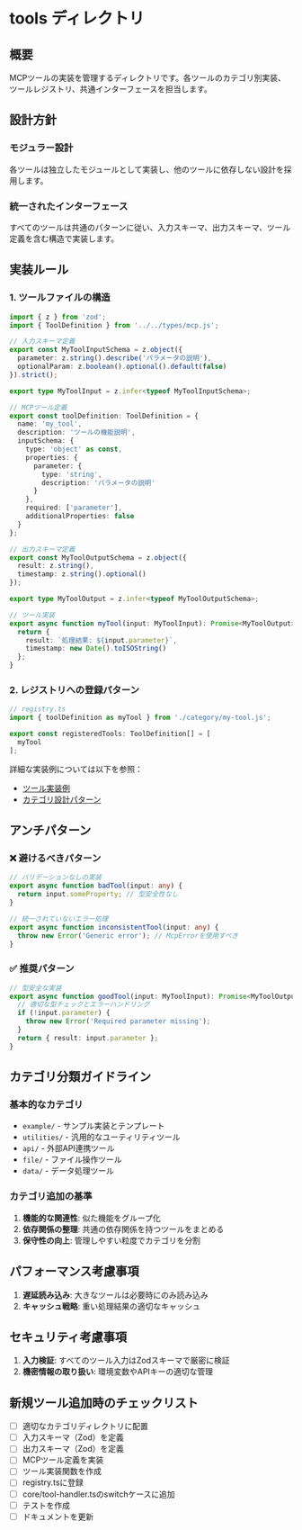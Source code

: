 # tools ディレクトリ

## 概要

MCPツールの実装を管理するディレクトリです。各ツールのカテゴリ別実装、ツールレジストリ、共通インターフェースを担当します。

## 設計方針

### モジュラー設計

各ツールは独立したモジュールとして実装し、他のツールに依存しない設計を採用します。

### 統一されたインターフェース

すべてのツールは共通のパターンに従い、入力スキーマ、出力スキーマ、ツール定義を含む構造で実装します。

## 実装ルール

### 1. ツールファイルの構造

```typescript
import { z } from 'zod';
import { ToolDefinition } from '../../types/mcp.js';

// 入力スキーマ定義
export const MyToolInputSchema = z.object({
  parameter: z.string().describe('パラメータの説明'),
  optionalParam: z.boolean().optional().default(false)
}).strict();

export type MyToolInput = z.infer<typeof MyToolInputSchema>;

// MCPツール定義
export const toolDefinition: ToolDefinition = {
  name: 'my_tool',
  description: 'ツールの機能説明',
  inputSchema: {
    type: 'object' as const,
    properties: {
      parameter: {
        type: 'string',
        description: 'パラメータの説明'
      }
    },
    required: ['parameter'],
    additionalProperties: false
  }
};

// 出力スキーマ定義
export const MyToolOutputSchema = z.object({
  result: z.string(),
  timestamp: z.string().optional()
});

export type MyToolOutput = z.infer<typeof MyToolOutputSchema>;

// ツール実装
export async function myTool(input: MyToolInput): Promise<MyToolOutput> {
  return {
    result: `処理結果: ${input.parameter}`,
    timestamp: new Date().toISOString()
  };
}
```

### 2. レジストリへの登録パターン

```typescript
// registry.ts
import { toolDefinition as myTool } from './category/my-tool.js';

export const registeredTools: ToolDefinition[] = [
  myTool
];
```

詳細な実装例については以下を参照：
- [ツール実装例](./docs/examples/tool-implementation.md)
- [カテゴリ設計パターン](./docs/patterns/category-design.md)

## アンチパターン

### ❌ 避けるべきパターン

```typescript
// バリデーションなしの実装
export async function badTool(input: any) {
  return input.someProperty; // 型安全性なし
}

// 統一されていないエラー処理
export async function inconsistentTool(input: any) {
  throw new Error('Generic error'); // McpErrorを使用すべき
}
```

### ✅ 推奨パターン

```typescript
// 型安全な実装
export async function goodTool(input: MyToolInput): Promise<MyToolOutput> {
  // 適切な型チェックとエラーハンドリング
  if (!input.parameter) {
    throw new Error('Required parameter missing');
  }
  return { result: input.parameter };
}
```

## カテゴリ分類ガイドライン

### 基本的なカテゴリ

- `example/` - サンプル実装とテンプレート
- `utilities/` - 汎用的なユーティリティツール
- `api/` - 外部API連携ツール
- `file/` - ファイル操作ツール
- `data/` - データ処理ツール

### カテゴリ追加の基準

1. **機能的な関連性**: 似た機能をグループ化
2. **依存関係の整理**: 共通の依存関係を持つツールをまとめる
3. **保守性の向上**: 管理しやすい粒度でカテゴリを分割

## パフォーマンス考慮事項

1. **遅延読み込み**: 大きなツールは必要時にのみ読み込み
2. **キャッシュ戦略**: 重い処理結果の適切なキャッシュ

## セキュリティ考慮事項

1. **入力検証**: すべてのツール入力はZodスキーマで厳密に検証
2. **機密情報の取り扱い**: 環境変数やAPIキーの適切な管理

## 新規ツール追加時のチェックリスト

- [ ] 適切なカテゴリディレクトリに配置
- [ ] 入力スキーマ（Zod）を定義
- [ ] 出力スキーマ（Zod）を定義
- [ ] MCPツール定義を実装
- [ ] ツール実装関数を作成
- [ ] registry.tsに登録
- [ ] core/tool-handler.tsのswitchケースに追加
- [ ] テストを作成
- [ ] ドキュメントを更新